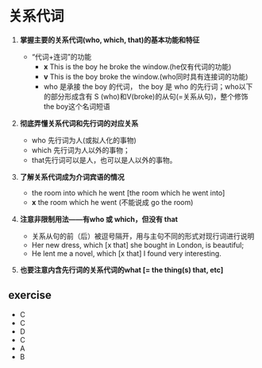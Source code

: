 # 关系代词

1. **掌握主要的关系代词(who, which, that)的基本功能和特征**
    - “代词+连词”的功能
        - **x** This is the boy he broke the window.(he仅有代词的功能)
        - **v** This is the boy broke the window.(who同时具有连接词的功能)
        - who 是承接 the boy 的代词， the boy 是 who 的先行词；who以下的部分形成含有 S (who)和V(broke)的从句(=关系从句)，整个修饰the boy这个名词短语

1. **彻底弄懂关系代词和先行词的对应关系**
    - who 先行词为人(或拟人化的事物)
    - which 先行词为人以外的事物；
    - that先行词可以是人，也可以是人以外的事物。

1. **了解关系代词成为介词宾语的情况**

    - the room into which he went [the room which he went into]
    - **x** the room which he went (不能说成 go the room)

1. **注意非限制用法——有who 或 which，但没有 that**

    - 关系从句的前（后）被逗号隔开，用与主句不同的形式对现行词进行说明
    - Her new dress, which [x that] she bought in London, is beautiful;
    - He lent me a novel, which [x that] I found very interesting.

1. **也要注意内含先行词的关系代词的what [= the thing(s) that, etc]**

## exercise

- C
- C
- D
- C
- A
- B
